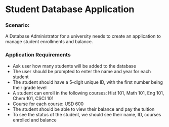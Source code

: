 # Student Database Application
### Scenario:
A Database Administrator for a university needs to create an application to manage student enrollments and balance.
### Application Requirements
- Ask user how many students will be added to the database
- The user should be prompted to enter the name and year for each student
- The student should have a 5-digit unique ID, with the first number being their grade level
- A student can enroll in the following courses: Hist 101, Math 101, Eng 101, Chem 101, CSCI 101
- Course for each course: USD 600
- The student should be able to view their balance and pay the tuition
- To see the status of the student, we should see their name, ID, courses enrolled and balance